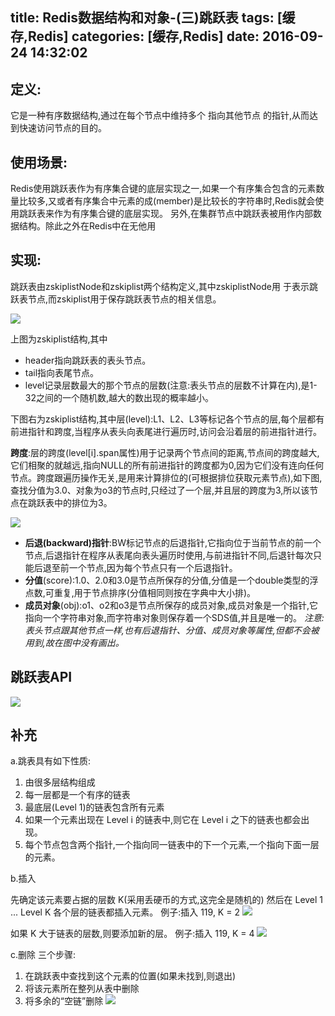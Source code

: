 title: Redis数据结构和对象-(三)跳跃表
tags: [缓存,Redis]
categories: [缓存,Redis]
date: 2016-09-24 14:32:02
---



## 定义:
它是一种有序数据结构,通过在每个节点中维持多个 指向其他节点
的指针,从而达到快速访问节点的目的。

## 使用场景:
Redis使用跳跃表作为有序集合键的底层实现之一,如果一个有序集合包含的元素数量比较多,又或者有序集合中元素的成(member)是比较长的字符串时,Redis就会使用跳跃表来作为有序集合键的底层实现。
另外,在集群节点中跳跃表被用作内部数据结构。除此之外在Redis中在无他用


## 实现:
跳跃表由zskiplistNode和zskiplist两个结构定义,其中zskiplistNode用
于表示跳跃表节点,而zskiplist用于保存跳跃表节点的相关信息。

![](/img/skipList-1.png)

上图为zskiplist结构,其中
- header指向跳跃表的表头节点。
- tail指向表尾节点。
- level记录层数最大的那个节点的层数(注意:表头节点的层数不计算在内),是1-32之间的一个随机数,越大的数出现的概率越小。

下图右为zskiplist结构,其中层(level):L1、L2、L3等标记各个节点的层,每个层都有前进指针和跨度,当程序从表头向表尾进行遍历时,访问会沿着层的前进指针进行。

**跨度**:层的跨度(level[i].span属性)用于记录两个节点间的距离,节点间的跨度越大,它们相聚的就越远,指向NULL的所有前进指针的跨度都为0,因为它们没有连向任何节点。跨度跟遍历操作无关,是用来计算排位的(可根据排位获取元素节点),如下图,查找分值为3.0、对象为o3的节点时,只经过了一个层,并且层的跨度为3,所以该节点在跳跃表中的排位为3。

![](/img/skipList-2.png)

- **后退(backward)指针**:BW标记节点的后退指针,它指向位于当前节点的前一个节点,后退指针在程序从表尾向表头遍历时使用,与前进指针不同,后退针每次只能后退至前一个节点,因为每个节点只有一个后退指针。
- **分值**(score):1.0、2.0和3.0是节点所保存的分值,分值是一个double类型的浮点数,可重复,用于节点排序(分值相同则按在字典中大小排)。
- **成员对象**(obj):o1、o2和o3是节点所保存的成员对象,成员对象是一个指针,它指向一个字符串对象,而字符串对象则保存着一个SDS值,并且是唯一的。
*注意:表头节点跟其他节点一样,也有后退指针、分值、成员对象等属性,但都不会被用到,故在图中没有画出。*

## 跳跃表API

![](/img/skipList-3.png)

## 补充
a.跳表具有如下性质:
1.  由很多层结构组成
1. 每一层都是一个有序的链表
1. 最底层(Level 1)的链表包含所有元素
1. 如果一个元素出现在 Level i 的链表中,则它在 Level i 之下的链表也都会出现。
1. 每个节点包含两个指针,一个指向同一链表中的下一个元素,一个指向下面一层的元素。

b.插入

先确定该元素要占据的层数 K(采用丢硬币的方式,这完全是随机的)
然后在 Level 1 ... Level K 各个层的链表都插入元素。
例子:插入 119, K = 2
![](/img/skipList-4.png)

如果 K 大于链表的层数,则要添加新的层。
例子:插入 119, K = 4
![](/img/skipList-5.png)

c.删除
三个步骤:
1. 在跳跃表中查找到这个元素的位置(如果未找到,则退出)
1. 将该元素所在整列从表中删除
1. 将多余的“空链”删除
![](/img/skipList-6.png)